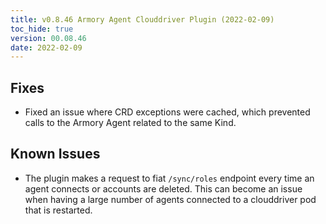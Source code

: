```yaml
---
title: v0.8.46 Armory Agent Clouddriver Plugin (2022-02-09)
toc_hide: true
version: 00.08.46
date: 2022-02-09
---
```


## Fixes

* Fixed an issue where CRD exceptions were cached, which prevented calls to the Armory Agent related to the same Kind.

## Known Issues

* The plugin makes a request to fiat `/sync/roles` endpoint every time an agent connects or accounts are deleted. This can become an issue when having a large number of agents connected to a clouddriver pod that is restarted.
